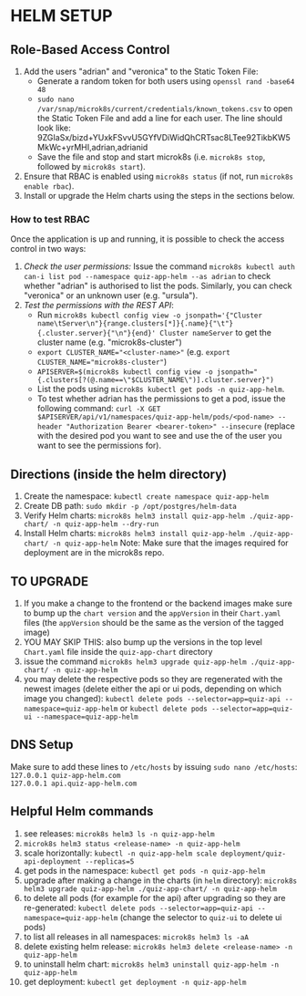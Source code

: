 # HELM SETUP

## Role-Based Access Control

1) Add the users "adrian" and "veronica" to the Static Token File:
   - Generate a random token for both users using `openssl rand -base64 48`
   - `sudo nano /var/snap/microk8s/current/credentials/known_tokens.csv` to open the Static Token File and add a line for each user.
     The line should look like: 9ZGIaSx/bizd+YUxkFSvvU5GYfVDiWidQhCRTsac8LTee92TikbKW5MkWc+yrMHI,adrian,adrianid
   - Save the file and stop and start microk8s (i.e. `microk8s stop`, followed by `microk8s start`).
2) Ensure that RBAC is enabled using `microk8s status` (if not, run `microk8s enable rbac`).
3) Install or upgrade the Helm charts using the steps in the sections below.

### How to test RBAC

Once the application is up and running, it is possible to check the access control in two ways:
1) *Check the user permissions:*
   Issue the command `microk8s kubectl auth can-i list pod --namespace quiz-app-helm --as adrian` to check whether "adrian"
   is authorised to list the pods. Similarly, you can check "veronica" or an unknown user (e.g. "ursula").
2) *Test the permissions with the REST API*:
    - Run `microk8s kubectl config view -o jsonpath='{"Cluster name\tServer\n"}{range.clusters[*]}{.name}{"\t"}{.cluster.server}{"\n"}{end}'
 Cluster nameServer` to get the cluster name (e.g. "microk8s-cluster")
    - `export CLUSTER_NAME="<cluster-name>"` (e.g. `export CLUSTER_NAME="microk8s-cluster"`)
    - `APISERVER=$(microk8s kubectl config view -o jsonpath="{.clusters[?(@.name==\"$CLUSTER_NAME\")].cluster.server}")`
    - List the pods using `microk8s kubectl get pods -n quiz-app-helm`.
    - To test whether adrian has the permissions to get a pod, issue the following command: 
      `curl -X GET $APISERVER/api/v1/namespaces/quiz-app-helm/pods/<pod-name> --header "Authorization Bearer <bearer-token>" --insecure`
      (replace <pod-name> with the desired pod you want to see and use the <bearer-token> of the user you want to see the permissions for).

## Directions (inside the helm directory)
1. Create the namespace: `kubectl create namespace quiz-app-helm`
2. Create DB path: `sudo mkdir -p /opt/postgres/helm-data`
3. Verify Helm charts: `microk8s helm3 install quiz-app-helm ./quiz-app-chart/ -n quiz-app-helm --dry-run`
4. Install Helm charts: `microk8s helm3 install quiz-app-helm ./quiz-app-chart/ -n quiz-app-helm`
Note: Make sure that the images required for deployment are in the microk8s repo.  

## TO UPGRADE
1) If you make a change to the frontend or the backend images make sure to bump up the `chart version` and the `appVersion` in their `Chart.yaml` files (the `appVersion` should be the same as the version of the tagged image)
2) YOU MAY SKIP THIS:   also bump up the versions in the top level `Chart.yaml` file inside the `quiz-app-chart` directory
3) issue the command `microk8s helm3 upgrade quiz-app-helm ./quiz-app-chart/ -n quiz-app-helm`
4) you may delete the respective pods so they are regenerated with the newest images (delete either the api or ui pods, depending on which image you changed): `kubectl delete pods --selector=app=quiz-api --namespace=quiz-app-helm` or `kubectl delete pods --selector=app=quiz-ui --namespace=quiz-app-helm`

## DNS Setup
Make sure to add these lines to `/etc/hosts` by issuing `sudo nano /etc/hosts`:  
`127.0.0.1 quiz-app-helm.com`  
`127.0.0.1 api.quiz-app-helm.com`  

## Helpful Helm commands
1) see releases: `microk8s helm3 ls -n quiz-app-helm`
2) `microk8s helm3 status <release-name> -n quiz-app-helm `
3) scale horizontally: `kubectl -n quiz-app-helm scale deployment/quiz-api-deployment --replicas=5`
4) get pods in the namespace: `kubectl get pods -n quiz-app-helm`
5) upgrade after making a change in the charts (in `helm` directory): `microk8s helm3 upgrade quiz-app-helm ./quiz-app-chart/ -n quiz-app-helm`
6) to delete all pods (for example for the api) after upgrading so they are re-generated: `kubectl delete pods --selector=app=quiz-api --namespace=quiz-app-helm` (change the selector to `quiz-ui` to delete ui pods)
7) to list all releases in all namespaces: `microk8s helm3 ls -aA`
8) delete existing helm release: `microk8s helm3 delete <release-name> -n quiz-app-helm`
9) to uninstall helm chart: `microk8s helm3 uninstall quiz-app-helm -n quiz-app-helm`
10) get deployment: `kubectl get deployment -n quiz-app-helm`

